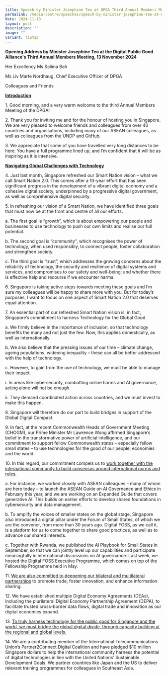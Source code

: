 ```yaml
---
title: Speech by Minister Josephine Teo at DPGA Third Annual Members Meeting
permalink: /media-centre/speeches/speech-by-minister-josephine-teo-at-dpga-third-annual-members-meeting/
date: 2024-11-13
layout: post
description: ""
image: ""
variant: tiptap
---
```

<p><strong>Opening Address by Minister Josephine Teo at the Digital Public Good Alliance's Third Annual Members Meeting, 13 November 2024</strong>
</p>
<p>Her Excellency Ms Salima Bah</p>
<p>Ms Liv Marte Nordhaug, Chief Executive Officer of DPGA</p>
<p>Colleagues and Friends</p>
<p><strong><u>Introduction</u></strong>
</p>
<p>1. Good morning, and a very warm welcome to the third Annual Members Meeting
of the DPGA!</p>
<p>2. Thank you for inviting me and for the honour of hosting you in Singapore.
We are very pleased to welcome friends and colleagues from over 40 countries
and organisations, including many of our ASEAN colleagues, as well as colleagues
from the UNDP and GitHub.</p>
<p>3. We appreciate that some of you have travelled very long distances to
be here. You have a full programme lined up, and I’m confident that it
will be as inspiring as it is intensive.</p>
<p><strong><u>Navigating Global Challenges with Technology</u></strong>
</p>
<p>4. Just last month, Singapore refreshed our Smart Nation vision – what
we call Smart Nation 2.0. This comes after a 10-year effort that has seen
significant progress in the development of a vibrant digital economy and
a cohesive digital society, underpinned by a progressive digital government,
as well as comprehensive digital security.</p>
<p>5. In refreshing our vision of a Smart Nation, we have identified three
goals that must now be at the front and centre of all our efforts.</p>
<p>a. The first goal is “growth”, which is about empowering our people and
businesses to use technology to push our own limits and realise our full
potential.</p>
<p>b. The second goal is “community”, which recognises the power of technology,
when used responsibly, to connect people, foster collaboration and strengthen
society.</p>
<p>c. The third goal is “trust”, which addresses the growing concerns about
the reliability of technology, the security and resilience of digital systems
and services, and compromises to our safety and well-being; and whether
there is effective help and recourse if we encounter harms.</p>
<p>6. Singapore is taking active steps towards meeting these goals and I’m
sure my colleagues will be happy to share more with you. But for today’s
purposes, I want to focus on one aspect of Smart Nation 2.0 that deserves
equal attention.</p>
<p>7. An essential part of our refreshed Smart Nation vision is, in fact,
Singapore’s commitment to harness Technology for the Global Good.</p>
<p>a. We firmly believe in the importance of inclusion, so that technology
benefits the many and not just the few. Now, this applies domestically,
as well as internationally.</p>
<p>b. We also believe that the pressing issues of our time – climate change,
ageing populations, widening inequality – these can all be better addressed
with the help of technology.</p>
<p>c. However, to gain from the use of technology, we must be able to manage
their impact.</p>
<p>i. In areas like cybersecurity, combatting online harms and AI governance,
acting alone will not be enough.</p>
<p>ii. They demand coordinated action across countries, and we must invest
to make this happen.</p>
<p>8. Singapore will therefore do our part to build bridges in support of
the Global Digital Compact.</p>
<p>9. In fact, at the recent Commonwealth Heads of Government Meeting (CHOGM),
our Prime Minister Mr Lawrence Wong affirmed Singapore’s belief in the
transformative power of artificial intelligence, and our commitment to
support fellow Commonwealth states – especially fellow small states – to
use technologies for the good of our people, economies and the world.</p>
<p>10. In this regard, our commitment compels us to <u>work together with the international community to build consensus around international norms and rules</u>.</p>
<p>a. For instance, we worked closely with ASEAN colleagues – many of whom
are here today – to launch the ASEAN Guide on AI Governance and Ethics
in February this year, and we are working on an Expanded Guide that covers
generative AI. This builds on earlier efforts to develop shared foundations
in cybersecurity and data management.</p>
<p>b. To amplify the voices of smaller states on the global stage, Singapore
also introduced a digital pillar under the Forum of Small States, of which
we are the convenor, from more than 30 years ago. Digital FOSS, as we call
it, is a platform for us to come together to share good practices, as well
as to advance our shared interests.</p>
<p>c. Together with Rwanda, we published the AI Playbook for Small States
in September, so that we can jointly level up our capabilities and participate
meaningfully in international discussions on AI governance. Last week,
we hosted the Digital FOSS Executive Programme, which comes on top of the
Fellowship Programme held in May.</p>
<p>11. <u>We are also committed to deepening our bilateral and multilateral partnerships</u> to
promote trade, foster innovation, and enhance information sharing.</p>
<p>12. We have established multiple Digital Economy Agreements (DEAs), including
the plurilateral Digital Economy Partnership Agreement (DEPA), to facilitate
trusted cross-border data flows, digital trade and innovation as our digital
economies expand.</p>
<p>13. <u>To truly harness technology for the public good for Singapore and the world, we must bridge the global digital divide, through capacity building at the regional and global levels.</u>
</p>
<p>14. We are a contributing member of the International Telecommunications
Union’s Partner2Connect Digital Coalition and have pledged $10 million
Singapore dollars to help the international community harness the potential
of digital technologies in line with the United Nations’ Sustainable Development
Goals. We partner countries like Japan and the US to deliver relevant training
programmes for colleagues in Southeast Asia.
<br>
<br>
</p>